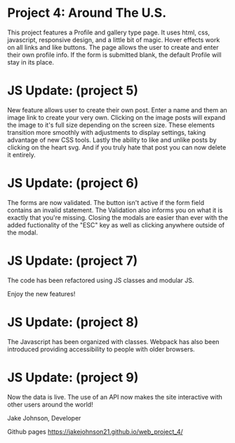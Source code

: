 # Project 4: Around The U.S.

This project features a Profile and gallery type page. It uses html, css, javascript, responsive design, and a little bit of magic. Hover effects work on all links and like buttons. The page allows the user to create and enter their own profile info. If the form is submitted blank, the default Profile will stay in its place.

# JS Update: (project 5)

New feature allows user to create their own post. Enter a name and them an image link to create your very own. Clicking on the image posts will expand the image to it's full size depending on the screen size. These elements transition more smoothly with adjustments to display settings, taking advantage of new CSS tools. Lastly the ability to like and unlike posts by clicking on the heart svg. And if you truly hate that post you can now delete it entirely.

# JS Update: (project 6)

The forms are now validated. The button isn't active if the form field contains an invalid statement. The Validation also informs you on what it is exactly that you're missing. Closing the modals are easier than ever with the added fuctionality of the "ESC" key as well as clicking anywhere outside of the modal.

# JS Update: (project 7)

The code has been refactored using JS classes and modular JS.

Enjoy the new features!

# JS Update: (project 8)

The Javascript has been organized with classes. Webpack has also been introduced providing accessibility to people with older browsers.

# JS Update: (project 9)

Now the data is live. The use of an API now makes the site interactive with other users around the world!

Jake Johnson,
Developer

Github pages https://jakejohnson21.github.io/web_project_4/
